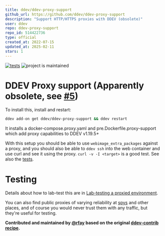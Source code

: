 ```yaml
---
title: ddev/ddev-proxy-support
github_url: https://github.com/ddev/ddev-proxy-support
description: "Support HTTP/HTTPS proxies with DDEV (obsolete)"
user: ddev
repo: ddev-proxy-support
repo_id: 514422736
type: official
created_at: 2022-07-15
updated_at: 2025-02-11
stars: 1
---
```


[![tests](https://github.com/ddev/ddev-proxy-support/actions/workflows/tests.yml/badge.svg)](https://github.com/ddev/ddev-proxy-support/actions/workflows/tests.yml) ![project is maintained](https://img.shields.io/maintenance/yes/2023.svg)

# DDEV Proxy support (Apparently obsolete, see [#5](https://github.com/ddev/ddev-proxy-support/issues/5))

To install this, install and restart:

```sh
ddev add-on get ddev/ddev-proxy-support && ddev restart
```

It installs a docker-compose.proxy.yaml and pre.Dockerfile.proxy-support which add proxy capabilities to DDEV v1.19.5+

With this setup you should be able to use `webimage_extra_packages` against a proxy, and you should also be able to `ddev ssh` into the web container and use curl and see it using the proxy. `curl -v -I <target>` is a good test. See also the [tests](tests/test.bats).

# Testing

Details about how to lab-test this are in [Lab-testing a proxied environment](https://github.com/ddev/ddev-proxy-support/blob/main/lab-testing.md).

You can also find public proxies of varying reliability at [spys](https://spys.one/free-proxy-list/US/) and other places, and of course you would never trust them with any traffic, but they're useful for testing.

**Contributed and maintained by [@rfay](https://github.com/rfay) based on the original [ddev-contrib recipe](https://github.com/ddev/ddev-contrib/tree/master/recipes/proxy).**
